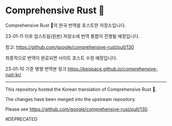 # Comprehensive Rust 🦀

Comprehensive Rust 🦀의 한국 번역을 호스트한 저장소입니다. 

23-01-11 이후 업스트림(원본) 저장소에 번역 통합이 진행될 예정입니다.

참고: https://github.com/google/comprehensive-rust/pull/130

최종적으로 번역이 완료되면 사이트 호스트 수정 예정입니다.


23-01-10 기준 병행 번역본 링크 
https://keispace.github.io/comprehensive-rust-kr/



---

This repository hosted the Korean translation of Comprehensive Rust 🦀.

The changes have been merged into the upstream repository.

Please see https://github.com/google/comprehensive-rust/pull/130.

#DEPRECATED